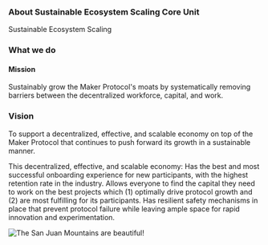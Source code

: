 ### About Sustainable Ecosystem Scaling Core Unit
Sustainable Ecosystem Scaling

### What we do

#### Mission  


Sustainably grow the Maker Protocol's moats by systematically removing barriers between the decentralized workforce, capital, and work.      

### Vision

To support a decentralized, effective, and scalable economy on top of the Maker Protocol that continues to push forward its growth in a sustainable manner.

This decentralized, effective, and scalable economy:
Has the best and most successful onboarding experience for new participants, with the highest retention rate in the industry.
Allows everyone to find the capital they need to work on the best projects which (1) optimally drive protocol growth and (2) are most fulfilling for its participants.
Has resilient safety mechanisms in place that prevent protocol failure while leaving ample space for rapid innovation and experimentation.


![The San Juan Mountains are beautiful!](https://ownsnap.com/wp-content/uploads/2021/10/dao1-1170x658-1.jpg "San Juan Mountains")
